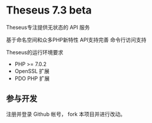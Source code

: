 Theseus 7.3 beta
=======================================


Theseus专注提供无状态的 API 服务

 基于命名空间和众多PHP新特性
 API支持完善
 命令行访问支持

Theseus的运行环境要求

 + PHP >= 7.0.2
 + OpenSSL 扩展
 + PDO PHP 扩展


## 参与开发
注册并登录 Github 帐号， fork 本项目并进行改动。
